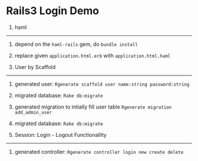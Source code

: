 
Rails3 Login Demo
=================

1. haml
-------

1. depend on the `haml-rails` gem, do `bundle install`

2. replace given `application.html.erb` with `application.html.haml`


2. User by Scaffold
--------------------

1. generated user: `Rgenerate scaffold user name:string password:string`

2. migrated database: `Rake db:migrate`

3. generated migration to intially fill user table `Rgenerate migration add_admin_user`

4. migrated database: `Rake db:migrate`


3. Session: Login - Logout Functionallity
-----------------------------------------

1. generated controller: `Rgenerate controller login new create delete`


